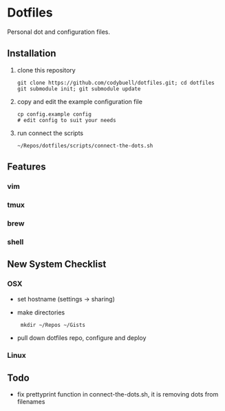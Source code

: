 Dotfiles
========

Personal dot and configuration files.

Installation
------------

 1. clone this repository

        git clone https://github.com/codybuell/dotfiles.git; cd dotfiles
        git submodule init; git submodule update

 2. copy and edit the example configuration file

        cp config.example config
        # edit config to suit your needs

 3. run connect the scripts

        ~/Repos/dotfiles/scripts/connect-the-dots.sh


Features
--------

### vim

### tmux

### brew

### shell


New System Checklist
--------------------

### OSX

 - set hostname (settings -> sharing)
 - make directories

        mkdir ~/Repos ~/Gists

 - pull down dotfiles repo, configure and deploy

### Linux


Todo
----

 - fix prettyprint function in connect-the-dots.sh, it is removing dots from filenames
